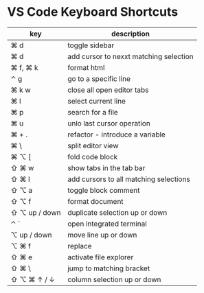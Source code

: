 # VS Code Keyboard Shortcuts


key | description
-- | --
⌘ d | toggle sidebar
⌘ d | add cursor to nexxt matching selection
⌘ f, ⌘ k | format html
⌃ g | go to a specific line
⌘ k w | close all open editor tabs
⌘ l | select current line
⌘ p | search for a file
⌘ u | unlo last cursor operation
⌘ + . | refactor - introduce a variable
⌘ \ | split editor view
⌘ ⌥ \[ | fold code block 
⇧ ⌘ w | show tabs in the tab bar
⇧ ⌘ l | add cursors to all matching selections
⇧ ⌥ a | toggle block comment
⇧ ⌥ f | format document
⇧ ⌥ up / down | duplicate selection up or down
⌃ \` | open integrated terminal
⌥ up / down | move line up or down 
⌥ ⌘ f | replace
⇧ ⌘ e | activate file explorer
⇧ ⌘ \ | jump to matching bracket
⇧ ⌥ ⌘ ↑ / ↓ | column selection up or down
